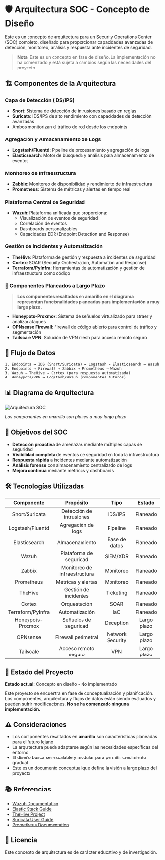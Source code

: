 # 🛡️ Arquitectura SOC - Concepto de Diseño

Este es un concepto de arquitectura para un Security Operations Center (SOC) completo, diseñado para proporcionar capacidades avanzadas de detección, monitoreo, análisis y respuesta ante incidentes de seguridad.

> **Nota**: Este es un concepto en fase de diseño. La implementación no ha comenzado y está sujeta a cambios según las necesidades del proyecto.

## 🏗️ Componentes de la Arquitectura

### Capa de Detección (IDS/IPS)
- **Snort**: Sistema de detección de intrusiones basado en reglas
- **Suricata**: IDS/IPS de alto rendimiento con capacidades de detección avanzadas
- Ambos monitorizan el tráfico de red desde los endpoints

### Agregación y Almacenamiento de Logs
- **Logstash/Fluentd**: Pipeline de procesamiento y agregación de logs
- **Elasticsearch**: Motor de búsqueda y análisis para almacenamiento de eventos

### Monitoreo de Infraestructura
- **Zabbix**: Monitoreo de disponibilidad y rendimiento de infraestructura
- **Prometheus**: Sistema de métricas y alertas en tiempo real

### Plataforma Central de Seguridad
- **Wazuh**: Plataforma unificada que proporciona:
  - Visualización de eventos de seguridad
  - Correlación de eventos
  - Dashboards personalizables
  - Capacidades EDR (Endpoint Detection and Response)

### Gestión de Incidentes y Automatización
- **TheHive**: Plataforma de gestión y respuesta a incidentes de seguridad
- **Cortex**: SOAR (Security Orchestration, Automation and Response)
- **Terraform/PyInfra**: Herramientas de automatización y gestión de infraestructura como código

### 🔮 Componentes Planeados a Largo Plazo

> **Los componentes resaltados en amarillo en el diagrama representan funcionalidades planeadas para implementación a muy largo plazo.**

- **Honeypots-Proxmox**: Sistema de señuelos virtualizado para atraer y analizar ataques
- **OPNsense Firewall**: Firewall de código abierto para control de tráfico y segmentación
- **Tailscale VPN**: Solución de VPN mesh para acceso remoto seguro

## 🔄 Flujo de Datos
```
1. Endpoints → IDS (Snort/Suricata) → Logstash → Elasticsearch → Wazuh
2. Endpoints → Firewall → Zabbix → Prometheus → Wazuh
3. Wazuh → TheHive → Cortex (para respuesta automatizada)
4. Honeypots/VPN → Logstash/Wazuh (componentes futuros)
```

## 📊 Diagrama de Arquitectura

![Arquitectura SOC](Preview/soc-architecture.png)

*Los componentes en amarillo son planes a muy largo plazo*

## 🎯 Objetivos del SOC

- **Detección proactiva** de amenazas mediante múltiples capas de seguridad
- **Visibilidad completa** de eventos de seguridad en toda la infraestructura
- **Respuesta rápida** a incidentes mediante automatización
- **Análisis forense** con almacenamiento centralizado de logs
- **Mejora continua** mediante métricas y dashboards

## 🛠️ Tecnologías Utilizadas

| Componente | Propósito | Tipo | Estado |
|:---:|:---:|:---:|:---:|
| Snort/Suricata | Detección de intrusiones | IDS/IPS | Planeado |
| Logstash/Fluentd | Agregación de logs | Pipeline | Planeado |
| Elasticsearch | Almacenamiento | Base de datos | Planeado |
| Wazuh | Plataforma de seguridad | SIEM/XDR | Planeado |
| Zabbix | Monitoreo de infraestructura | Monitoreo | Planeado |
| Prometheus | Métricas y alertas | Monitoreo | Planeado |
| TheHive | Gestión de incidentes | Ticketing | Planeado |
| Cortex | Orquestación | SOAR | Planeado |
| Terraform/PyInfra | Automatización | IaC | Planeado |
| Honeypots-Proxmox | Señuelos de seguridad | Deception | Largo plazo |
| OPNsense | Firewall perimetral | Network Security | Largo plazo |
| Tailscale | Acceso remoto seguro | VPN | Largo plazo |

## 📝 Estado del Proyecto

**Estado actual**: Concepto en diseño - No implementado

Este proyecto se encuentra en fase de conceptualización y planificación. Los componentes, arquitectura y flujos de datos están siendo evaluados y pueden sufrir modificaciones. **No se ha comenzado ninguna implementación.**

## ⚠️ Consideraciones

- Los componentes resaltados en **amarillo** son características planeadas para el futuro lejano
- La arquitectura puede adaptarse según las necesidades específicas del entorno
- El diseño busca ser escalable y modular para permitir crecimiento gradual
- Este es un documento conceptual que define la visión a largo plazo del proyecto

## 📚 Referencias

- [Wazuh Documentation](https://documentation.wazuh.com/)
- [Elastic Stack Guide](https://www.elastic.co/guide/)
- [TheHive Project](https://thehive-project.org/)
- [Suricata User Guide](https://suricata.readthedocs.io/)
- [Prometheus Documentation](https://prometheus.io/docs/)

## 📄 Licencia

Este concepto de arquitectura es de carácter educativo y de investigación.

